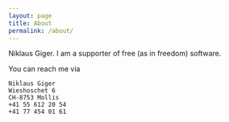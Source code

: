 ```yaml
---
layout: page
title: About
permalink: /about/
---
```


Niklaus Giger. I am a supporter of free (as in freedom) software.

You can reach me via

```
Niklaus Giger
Wieshoschet 6
CH-8753 Mollis
+41 55 612 20 54
+41 77 454 01 61
```
